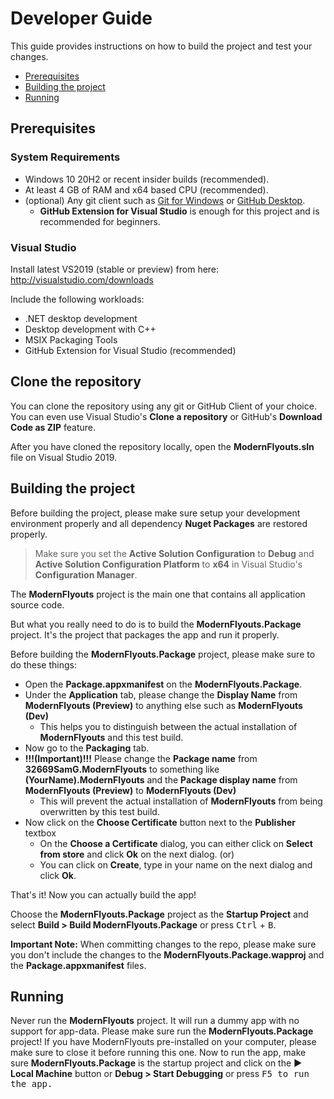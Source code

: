 ﻿# Developer Guide

This guide provides instructions on how to build the project and test your changes.

* [Prerequisites](#prerequisites)
* [Building the project](#building-the-project)
* [Running](#running)

## Prerequisites

### System Requirements

- Windows 10 20H2 or recent insider builds (recommended).
- At least 4 GB of RAM and x64 based CPU (recommended).
- (optional) Any git client such as [Git for Windows](https://git-scm.com/download/win) or [GitHub Desktop](https://desktop.github.com/).
   - **GitHub Extension for Visual Studio** is enough for this project and is recommended for beginners.

### Visual Studio

Install latest VS2019 (stable or preview) from here: http://visualstudio.com/downloads

Include the following workloads:
- .NET desktop development
- Desktop development with C++
- MSIX Packaging Tools
- GitHub Extension for Visual Studio (recommended)

## Clone the repository

You can clone the repository using any git or GitHub Client of your choice.
You can even use Visual Studio's **Clone a repository** or GitHub's **Download Code as ZIP** feature.

After you have cloned the repository locally, open the **ModernFlyouts.sln** file on Visual Studio 2019.

## Building the project

Before building the project, please make sure setup your development environment properly and all dependency **Nuget Packages** are restored properly.

> Make sure you set the **Active Solution Configuration** to **Debug** and **Active Solution Configuration Platform** to **x64** in Visual Studio's **Configuration Manager**.

The **ModernFlyouts** project is the main one that contains all application source code.

But what you really need to do is to build the **ModernFlyouts.Package** project. It's the project that packages the app and run it properly.

Before building the **ModernFlyouts.Package** project, please make sure to do these things:

- Open the **Package.appxmanifest** on the **ModernFlyouts.Package**.
- Under the **Application** tab, please change the **Display Name** from **ModernFlyouts (Preview)** to anything else such as **ModernFlyouts (Dev)**
    - This helps you to distinguish between the actual installation of **ModernFlyouts** and this test build.
- Now go to the **Packaging** tab.
- **!!!(Important)!!!** Please change the **Package name** from **32669SamG.ModernFlyouts** to something like **(YourName).ModernFlyouts** and the **Package display name** from **ModernFlyouts (Preview)** to **ModernFlyouts (Dev)**
    - This will prevent the actual installation of **ModernFlyouts** from being overwritten by this test build.
- Now click on the **Choose Certificate** button next to the **Publisher** textbox
    - On the **Choose a Certificate** dialog, you can either click on **Select from store** and click **Ok** on the next dialog. (or)
    - You can click on **Create**, type in your name on the next dialog and click **Ok**.

That's it! Now you can actually build the app!

Choose the **ModernFlyouts.Package** project as the **Startup Project** and select **Build > Build ModernFlyouts.Package** or press <kbd>Ctrl</kbd> + <kbd>B</kbd>.

**Important Note:** When committing changes to the repo, please make sure you don't include the changes to the **ModernFlyouts.Package.wapproj** and the **Package.appxmanifest** files.

## Running

Never run the **ModernFlyouts** project. It will run a dummy app with no support for app-data.
Please make sure run the **ModernFlyouts.Package** project! If you have ModernFlyouts pre-installed on your computer, please make sure to close it before running this one.
Now to run the app, make sure **ModernFlyouts.Package** is the startup project and click on the **▶ Local Machine** button or **Debug > Start Debugging** or press <kbd>F5</kdb> to run the app.
